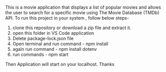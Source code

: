 This is a movie application that displays a list of popular movies and allows the user to search for a specific movie using The Movie Database (TMDb) API.
To run this project in your system , follow below steps- 
1. clone this repository or download a zip file and extract it.
2. open this folder in VS Code application
3. Delete package-lock.json file
4. Open terminal and run command - npm install
5. again run command - npm install dotenv 
6. run commands - npm start

Then Application will start on your localhost.
Thanks
